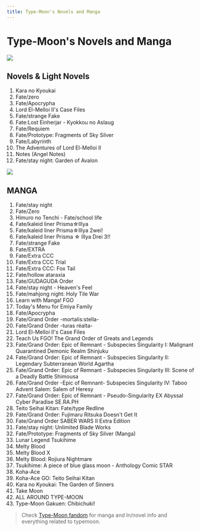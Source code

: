 ```yaml
---
title: Type-Moon's Novels and Manga
---
```


# Type-Moon's Novels and Manga

![](/banner/novels.png)
## Novels & Light Novels
1. Kara no Kyoukai <Badge type="info" text="Novel Updates" link="https://www.novelupdates.com/series/kara-no-kyoukai/" />
2. Fate/zero <Badge type="info" text="AniList" link="https://anilist.co/manga/33649/FateZero/" /> <Badge type="info" text="Novel Updates" link="https://www.novelupdates.com/series/fatezero/" />
3. Fate/Apocrypha <Badge type="info" text="AniList" link="https://anilist.co/manga/63005/FateApocrypha/" /> <Badge type="info" text="Novel Updates" link="https://www.novelupdates.com/series/fateapocrypha/" />
4. Lord El-Melloi II's Case Files <Badge type="info" text="AniList" link="https://anilist.co/manga/87197/Lord-ElMelloi-IIsei-no-Jikenbo/" />
5. Fate/strange Fake <Badge type="info" text="AniList" link="https://anilist.co/manga/50006/Fatestrange-Fake/" /> <Badge type="info" text="Novel Updates" link="https://www.novelupdates.com/series/fatestrange-fake/" />
6. Fate:Lost Einherjar - Kyokkou no Aslaug <Badge type="info" text="AniList" link="https://anilist.co/manga/153991/FateLost-Einherjar--Kyokkou-no-Aslaug/" /> <Badge type="info" text="Prologue" link="https://forums.nrvnqsr.com/showthread.php/9230-Fate-Lost-Einhejar-Translation" />
7. Fate/Requiem <Badge type="info" text="AniList" link="https://anilist.co/manga/108493/FateRequiem/" /> <Badge type="info" text="Novel Updates" link="https://www.novelupdates.com/series/fate-requiem/" />
8. Fate/Prototype: Fragments of Sky Silver <Badge type="info" text="AniList" link="https://anilist.co/manga/85754/FatePrototype-Sougin-no-Fragments/" /> <Badge type="info" text="Novel Updates" link="https://www.novelupdates.com/series/fate-prototype-fragments-of-blue-and-silver/" />
9. Fate/Labyrinth <Badge type="info" text="AniList" link="https://anilist.co/manga/94656/FateLabyrinth/" />
10. The Adventures of Lord El-Melloi II <Badge type="info" text="AniList" link="https://anilist.co/manga/127693/Lord-ElMelloi-IIsei-no-Bouken/" />
11. Notes (Angel Notes) <Badge type="info" text="MyAnimeList" link="https://myanimelist.net/manga/4594/Notes" />
12. Fate/stay night: Garden of Avalon <Badge type="info" text="MyAnimeList" link="https://myanimelist.net/manga/85773/Fate_stay_night__Garden_of_Avalon" /> <Badge type="info" text="Novel Updates" link="https://www.novelupdates.com/series/garden-of-avalon/" />


![](/banner/manga.png)
## MANGA
1. Fate/stay night <Badge type="info" text="AniList" link="https://anilist.co/manga/30715/Fatestay-night/" />
2. Fate/Zero <Badge type="info" text="AniList" link="https://anilist.co/manga/55191/FateZero/" />
3. Himuro no Tenchi - Fate/school life <Badge type="info" text="AniList" link="https://anilist.co/manga/49381/Himuro-no-Tenchi-Fateschool-Life/" />
4. Fate/kaleid liner Prisma☆Illya <Badge type="info" text="AniList" link="https://anilist.co/manga/33526/Fatekaleid-liner-PrismaIllya/" />
5. Fate/kaleid liner Prisma☆Illya 2wei! <Badge type="info" text="AniList" link="https://anilist.co/manga/85136/Fatekaleid-liner-PrismaIllya-2wei/" />
6. Fate/kaleid liner Prisma ☆ Illya Drei 3!! <Badge type="info" text="AniList" link="https://anilist.co/manga/66131/Fatekaleid-liner-Prisma--Illya-Drei-3/" />
7. Fate/strange Fake <Badge type="info" text="AniList" link="https://anilist.co/manga/86753/Fatestrange-Fake/" />
8. Fate/EXTRA <Badge type="info" text="AniList" link="https://anilist.co/manga/62425/FateEXTRA/" />
9. Fate/Extra CCC <Badge type="info" text="AniList" link="https://anilist.co/manga/87201/FateExtra-CCC/" />
10. Fate/Extra CCC Trial <Badge type="info" text="AniList" link="https://anilist.co/manga/110891/FateExtra-CCC-Trial/" />
11. Fate/Extra CCC: Fox Tail <Badge type="info" text="AniList" link="https://anilist.co/manga/87200/FateExtra-CCC-Fox-Tail/" />
12. Fate/hollow ataraxia <Badge type="info" text="AniList" link="https://anilist.co/manga/81987/Fatehollow-ataraxia/" />
13. Fate/GUDAGUDA Order <Badge type="info" text="AniList" link="https://anilist.co/manga/110442/FateGudaguda-Order/" />
14. Fate/stay night - Heaven's Feel <Badge type="info" text="AniList" link="https://anilist.co/manga/86182/Fatestay-night-Heavens-Feel/" />
15. Fate/mahjong night: Holy Tile War <Badge type="info" text="Fandom Wiki" link="https://typemoon.fandom.com/wiki/Fate/mahjong_night:_Holy_Tile_War" />
16. Learn with Manga! FGO <Badge type="info" text="Fandom Wiki" link="https://typemoon.fandom.com/wiki/Learn_with_Manga!_FGO" />
17. Today's Menu for Emiya Family <Badge type="info" text="AniList" link="https://anilist.co/manga/87199/Todays-Menu-for-the-Emiya-Family/" />
18. Fate/Apocrypha <Badge type="info" text="AniList" link="https://anilist.co/manga/87251/FateApocrypha/" />
19. Fate/Grand Order -mortalis:stella- <Badge type="info" text="AniList" link="https://anilist.co/manga/108178/FateGrand-Order-mortalisstella/" />
20. Fate/Grand Order -turas réalta- <Badge type="info" text="AniList" link="https://anilist.co/manga/110297/FateGrand-Order-turas-ralta/" />
21. Lord El-Melloi II's Case Files <Badge type="info" text="Manga Updates" link="https://www.mangaupdates.com/series/u42wdc7/lord-el-melloi-ii-sei-no-jikenbo" />
22. Teach Us FGO! The Grand Order of Greats and Legends <Badge type="info" text="AniList" link="https://anilist.co/manga/123865/Oshiete-FGO-Ijin-to-Shinwa-no-Grand-Order-/" />
23. Fate/Grand Order: Epic of Remnant - Subspecies Singularity I: Malignant Quarantined Demonic Realm Shinjuku <Badge type="info" text="AniList" link="https://anilist.co/manga/107553/FateGrand-Order-Epic-of-Remnant--Ashu-Tokuiten-I-Akushou-Kakuzetsu-Makyou-Shinjuku--Shinjuku-Maboroshi-Tamashi-Jiken/" />
24. Fate/Grand Order: Epic of Remnant - Subspecies Singularity II: Legendary Subterranean World Agartha <Badge type="info" text="AniList" link="https://anilist.co/manga/107554/FateGrand-Order-Epic-of-Remnant--Ashu-Tokuiten-II-Denshou-Chitei-Sekai-Agartha--Agartha-no-Onna/" />
25. Fate/Grand Order: Epic of Remnant - Subspecies Singularity III: Scene of a Deadly Battle Shimousa <Badge type="info" text="AniList" link="https://anilist.co/manga/107555/FateGrand-Order-Epic-of-Remnant-PseudoSingularity-III-The-Stage-of-Carnage-Shimousa--Seven-Duels-of-Swordmasters/" />
26. Fate/Grand Order -Epic of Remnant- Subspecies Singularity IV: Taboo Advent Salem: Salem of Heresy <Badge type="info" text="AniList" link="https://anilist.co/manga/107556/FateGrand-Order-Epic-of-Remnant--Ashu-Tokuiten-IV-Kinki-Kourin-Teien-Salem--Itan-Naru-Salem/" />
27. Fate/Grand Order: Epic of Remnant - Pseudo-Singularity EX Abyssal Cyber Paradise SE.RA.PH <Badge type="info" text="AniList" link="https://anilist.co/manga/108299/FateGrand-Order-Epic-of-Remnant--Ashutokuiten-EX-Shinkai-Dennou-Rakudo-SERAPH/" />
28. Teito Seihai Kitan: Fate/type Redline <Badge type="info" text="AniList" link="https://anilist.co/manga/113981/Teito-Seihai-Kitan-Fatetype-Redline/" />
29. Fate/Grand Order: Fujimaru Ritsuka Doesn't Get It <Badge type="info" text="AniList" link="https://anilist.co/manga/147108/FateGrand-Order-Fujimaru-Ritsuka-wa-Wakaranai/" />
30. Fate/Grand Order SABER WARS II Extra Edition <Badge type="info" text="Manga Updates" link="https://www.mangaupdates.com/series/pyn4m9k/fate-grand-order-saber-wars-ii-bangai-hen-jane-ishtar-100-man-kounen-no-nagareboshi" />
31. Fate/stay night: Unlimited Blade Works <Badge type="info" text="AniList" link="https://anilist.co/manga/131587/Fatestay-night-Unlimited-Blade-Works/" />
32. Fate/Prototype: Fragments of Sky Silver (Manga) <Badge type="info" text="AniList" link="https://anilist.co/manga/167469/FatePrototype-Sougin-no-Fragments/" />
33. Lunar Legend Tsukihime <Badge type="info" text="AniList" link="https://anilist.co/manga/30705/Lunar-Legend-Tsukihime/" />
34. Melty Blood <Badge type="info" text="AniList" link="https://anilist.co/manga/30707/Melty-Blood/" />
35. Melty Blood X <Badge type="info" text="AniList" link="https://anilist.co/manga/55629/Melty-Blood-X/" />
36. Melty Blood: Rojiura Nightmare <Badge type="info" text="AniList" link="https://anilist.co/manga/109431/Melty-Blood-Rojiura-Nightmare/" />
37. Tsukihime: A piece of blue glass moon - Anthology Comic STAR <Badge type="info" text="AniList" link="https://anilist.co/manga/146943/Tsukihime-A-piece-of-blue-glass-moon--Anthology-Comic-STAR/" />
38. Koha-Ace <Badge type="info" text="AniList" link="https://anilist.co/manga/100260/KohaAce/" />
39. Koha-Ace GO: Teito Seihai Kitan <Badge type="info" text="AniList" link="https://anilist.co/manga/100259/KohaAce-GO-Teito-Seihai-Kitan/" />
40. Kara no Kyoukai: The Garden of Sinners <Badge type="info" text="AniList" link="https://anilist.co/manga/53947/Kara-no-Kyoukai-The-Garden-of-Sinners/" />
41. Take Moon <Badge type="info" text="AniList" link="https://anilist.co/manga/30780/Take-Moon/" />
42. ALL AROUND TYPE-MOON <Badge type="info" text="AniList" link="https://anilist.co/manga/57327/ALL-AROUND-TYPEMOON/" />
43. Type-Moon Gakuen: Chibichuki! <Badge type="info" text="AniList" link="https://anilist.co/manga/87196/TypeMoon-Gakuen-Chibichuki/" />

> Check [Type-Moon fandom](https://typemoon.fandom.com/wiki/TYPE-MOON_Wiki) for manga and ln/novel info and everything related to typemoon.
